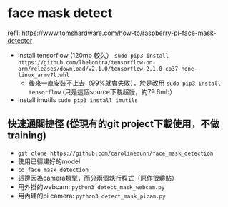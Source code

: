 # face mask detect

ref1: https://www.tomshardware.com/how-to/raspberry-pi-face-mask-detector

- install tensorflow (120mb 較久）
`sudo pip3 install https://github.com/lhelontra/tensorflow-on-arm/releases/download/v2.1.0/tensorflow-2.1.0-cp37-none-linux_armv7l.whl`
  - 後來一直安裝不上去（99%就會失敗），於是改用 `sudo pip3 install tensorflow` (只是這個source下載超慢，約79.6mb）
- install imutils
`sudo pip3 install imutils`

## 快速通關捷徑 (從現有的git project下載使用，不做training)

- `git clone https://github.com/carolinedunn/face_mask_detection`
- 使用已經建好的model
- `cd face_mask_detection`
- 這邊因為camera類型，而分兩個執行程式（原作很體貼）
- 用外掛的webcam: `python3 detect_mask_webcam.py`
- 用內建的pi camera: `python3 detect_mask_picam.py`
